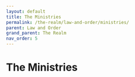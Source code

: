 ```yaml
---
layout: default
title: The Ministries
permalink: /the-realm/law-and-order/ministries/
parent: Law and Order
grand_parent: The Realm
nav_order: 5
---
```


# The Ministries

